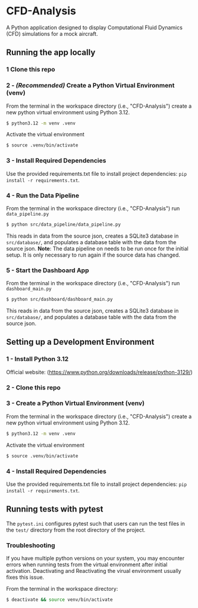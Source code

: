# CFD-Analysis
A Python application designed to display Computational Fluid Dynamics (CFD) simulations for a mock aircraft.

## Running the app locally
### 1 Clone this repo

### 2 - *(Recommended)* Create a Python Virtual Environment (venv)
From the terminal in the workspace directory (i.e., "CFD-Analysis") create a new python virtual environment using Python 3.12.
```bash
$ python3.12 -m venv .venv
```
Activate the virtual environment
```bash
$ source .venv/bin/activate
```

### 3 - Install Required Dependencies
Use the provided requirements.txt file to install project dependencies: `pip install -r requirements.txt`.

### 4 - Run the Data Pipeline
From the terminal in the workspace directory (i.e., "CFD-Analysis") run `data_pipeline.py`
```bash
$ python src/data_pipeline/data_pipeline.py
```
This reads in data from the source json, creates a SQLite3 database in `src/database/`,
and populates a database table with the data from the source json.
__Note__: The data pipeline on needs to be run once for the initial setup. It is only
necessary to run again if the source data has changed.

### 5 - Start the Dashboard App
From the terminal in the workspace directory (i.e., "CFD-Analysis") run `dashboard_main.py`
```bash
$ python src/dashboard/dashboard_main.py
```
This reads in data from the source json, creates a SQLite3 database in `src/database/`,
and populates a database table with the data from the source json.

## Setting up a Development Environment
### 1 - Install Python 3.12
Official website: (https://www.python.org/downloads/release/python-3129/)

### 2 - Clone this repo

### 3 - Create a Python Virtual Environment (venv)
From the terminal in the workspace directory (i.e., "CFD-Analysis") create a new python virtual environment using Python 3.12.
```bash
$ python3.12 -m venv .venv
```
Activate the virtual environment
```bash
$ source .venv/bin/activate
```

### 4 - Install Required Dependencies
Use the provided requirements.txt file to install project dependencies: `pip install -r requirements.txt`.

## Running tests with pytest
The `pytest.ini` configures pytest such that users can run the test files in the `test/` directory from
the root directory of the project.

### Troubleshooting
If you have multiple python versions on your system, you may encounter errors when running tests
from the virtual environment after initial activation. Deactivating and Reactivating the virual
environment usually fixes this issue.

From the terminal in the workspace directory:
```bash
$ deactivate && source venv/bin/activate
```